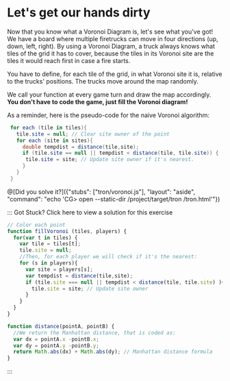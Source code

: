 # Let's get our hands dirty

Now that you know what a Voronoi Diagram is, let's see what you've got! We have a board where multiple firetrucks can move in four directions (up, down, left, right). By using a Voronoi Diagram, a truck always knows what tiles of the grid it has to cover, because the tiles in its Voronoi site are the tiles it would reach first in case a fire starts.

You have to define, for each tile of the grid, in what Voronoi site it is, relative to the trucks' positions. The trucks move around the map randomly.

We call your function at every game turn and draw the map accordingly. **You don't have to code the game, just fill the Voronoi diagram!**

As a reminder, here is the pseudo-code for the naive Voronoi algorithm:

```csharp
 for each (tile in tiles){
   tile.site = null; // Clear site owner of the point
   for each (site in sites){
     double tempdist = distance(tile,site);
     if (tile.site == null || tempdist < distance(tile, tile.site)) {
      tile.site = site; // Update site owner if it's nearest.
     }
   }
 }
```

@[Did you solve it?]({"stubs": ["tron/voronoi.js"], "layout": "aside", "command": "echo 'CG> open --static-dir /project/target/tron /tron.html'"})


::: Got Stuck? Click here to view a solution for this exercise

```javascript
// Color each point
function fillVoronoi (tiles, players) {
  for(var t in tiles) {
    var tile = tiles[t];
    tile.site = null;
	//Then, for each player we will check if it's the nearest:
    for (s in players){
      var site = players[s];
      var tempdist = distance(tile,site);
      if (tile.site === null || tempdist < distance(tile, tile.site) ){
        tile.site = site; // Update site owner
      }
    }
  }
}

function distance(pointA, pointB) {
  //We return the Manhattan distance, that is coded as:
  var dx = pointA.x -pointB.x;
  var dy = pointA.y -pointB.y;
  return Math.abs(dx) + Math.abs(dy); // Manhattan distance formula  
}

```

:::
